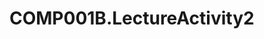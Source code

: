 # COMP001B.LectureActivity2
<!--
Author: Matthew Tan 
Purpose: This is the second lecture activity containing an index.html, README.md, and a main.css sheet styling with the CSS box model.